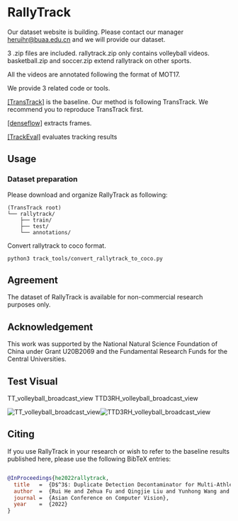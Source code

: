# RallyTrack
Our dataset website is building. Please contact our manager heruihr@buaa.edu.cn and we will provide our dataset. 

3 .zip files are included. rallytrack.zip only contains volleyball videos. basketball.zip and soccer.zip extend rallytrack on other sports.

All the videos are annotated following the format of MOT17.

We provide 3 related code or tools.

[[TransTrack]](https://github.com/PeizeSun/TransTrack) is the baseline. Our method is following TransTrack. We recommend you to reproduce TransTrack first.

[[denseflow]](https://github.com/open-mmlab/denseflow.git) extracts frames.

[[TrackEval]](https://github.com/JonathonLuiten/TrackEval) evaluates tracking results

## Usage

### Dataset preparation

Please download and organize RallyTrack as following: 

```
(TransTrack root)
└── rallytrack/
    ├── train/
    ├── test/
    └── annotations/
```

Convert rallytrack to coco format.
```
python3 track_tools/convert_rallytrack_to_coco.py
```

## Agreement

The dataset of RallyTrack is available for non-commercial research purposes only.

## Acknowledgement

This work was supported by the National Natural Science Foundation of China under Grant U20B2069 and the Fundamental Research Funds for the Central Universities.

## Test Visual

TT_volleyball_broadcast_view TTD3RH_volleyball_broadcast_view

![TT_volleyball_broadcast_view](https://github.com/heruihr/rallytrack/blob/main/Experimental_Results/TT_volleyball_broadcast_view.gif)![TTD3RH_volleyball_broadcast_view](https://github.com/heruihr/rallytrack/blob/main/Experimental_Results/TTD3RH_volleyball_broadcast_view.gif)

## Citing

If you use RallyTrack in your research or wish to refer to the baseline results published here, please use the following BibTeX entries:

```BibTeX

@InProceedings{he2022rallytrack,
  title   =  {D$^3$: Duplicate Detection Decontaminator for Multi-Athlete Tracking in Sports Videos},
  author  =  {Rui He and Zehua Fu and Qingjie Liu and Yunhong Wang and Xunxun Chen},
  journal =  {Asian Conference on Computer Vision},
  year    =  {2022}
}

```
